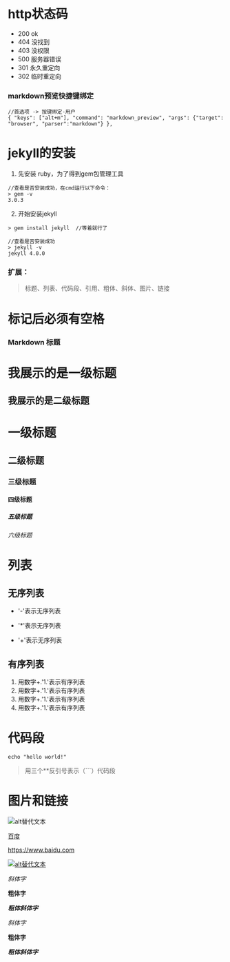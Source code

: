 # http状态码
- 200  ok
- 404 没找到
- 403 没权限
- 500 服务器错误
- 301 永久重定向
- 302 临时重定向



### markdown预览快捷键绑定
```
//首选项 -> 按键绑定-用户
{ "keys": ["alt+m"], "command": "markdown_preview", "args": {"target": "browser", "parser":"markdown"} },
```


# jekyll的安装
1. 先安装 ruby，为了得到gem包管理工具
```
//查看是否安装成功，在cmd运行以下命令：
> gem -v
3.0.3
```
2. 开始安装jekyll
```
> gem install jekyll  //等着就行了

//查看是否安装成功
> jekyll -v
jekyll 4.0.0
```

### 扩展：
> 标题、列表、代码段、引用、粗体、斜体、图片、链接

# 标记后必须有空格

### Markdown 标题


我展示的是一级标题
=================

我展示的是二级标题
-----------------

# 一级标题
## 二级标题
### 三级标题
#### 四级标题
##### 五级标题
###### 六级标题

# 列表  
## 无序列表
- '-'表示无序列表 
* '*'表示无序列表
+ '+'表示无序列表

## 有序列表
1. 用数字+.'1.'表示有序列表
1. 用数字+.'1.'表示有序列表
4. 用数字+.'1.'表示有序列表
1. 用数字+.'1.'表示有序列表

# 代码段
```
echo "hello world!"
```
> 用三个**反引号表示（```）代码段

# 图片和链接
![alt替代文本](1.jpg)  

[百度](https://www.baidu.com)  

<https://www.baidu.com>

[![alt替代文本](2.jpg) ](https://www.baidu.com)

_斜体字_

__粗体字__

___粗体斜体字___

*斜体字*

**粗体字**

***粗体斜体字***